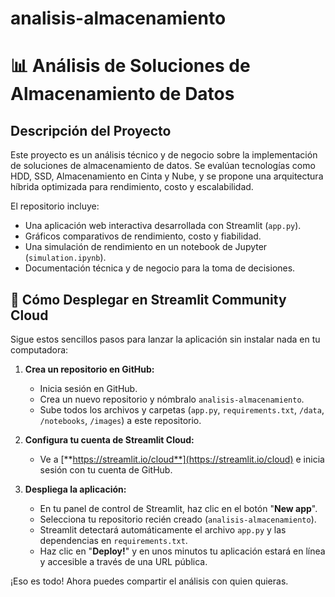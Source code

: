 # analisis-almacenamiento

# 📊 Análisis de Soluciones de Almacenamiento de Datos

## Descripción del Proyecto
Este proyecto es un análisis técnico y de negocio sobre la implementación de soluciones de almacenamiento de datos. Se evalúan tecnologías como HDD, SSD, Almacenamiento en Cinta y Nube, y se propone una arquitectura híbrida optimizada para rendimiento, costo y escalabilidad.

El repositorio incluye:
- Una aplicación web interactiva desarrollada con Streamlit (`app.py`).
- Gráficos comparativos de rendimiento, costo y fiabilidad.
- Una simulación de rendimiento en un notebook de Jupyter (`simulation.ipynb`).
- Documentación técnica y de negocio para la toma de decisiones.

## 🚀 Cómo Desplegar en Streamlit Community Cloud

Sigue estos sencillos pasos para lanzar la aplicación sin instalar nada en tu computadora:

1.  **Crea un repositorio en GitHub:**
    * Inicia sesión en GitHub.
    * Crea un nuevo repositorio y nómbralo `analisis-almacenamiento`.
    * Sube todos los archivos y carpetas (`app.py`, `requirements.txt`, `/data`, `/notebooks`, `/images`) a este repositorio.

2.  **Configura tu cuenta de Streamlit Cloud:**
    * Ve a [**https://streamlit.io/cloud**](https://streamlit.io/cloud) e inicia sesión con tu cuenta de GitHub.

3.  **Despliega la aplicación:**
    * En tu panel de control de Streamlit, haz clic en el botón "**New app**".
    * Selecciona tu repositorio recién creado (`analisis-almacenamiento`).
    * Streamlit detectará automáticamente el archivo `app.py` y las dependencias en `requirements.txt`.
    * Haz clic en "**Deploy!**" y en unos minutos tu aplicación estará en línea y accesible a través de una URL pública.

¡Eso es todo! Ahora puedes compartir el análisis con quien quieras.
